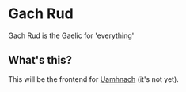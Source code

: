 # Gach Rud

Gach Rud is the Gaelic for 'everything'

## What's this?

This will be the frontend for [Uamhnach](www.github.com/091labs/uamhnach)
(it's not yet).
